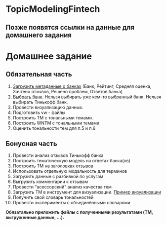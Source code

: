 # TopicModelingFintech

## Позже появятся ссылки на данные для домашнего задания

# Домашнее задание

## Обязательная часть

1. [Загрузить метаданные о банках](http://www.banki.ru/services/responses/) (Банк, Рейтинг, Средняя оценка, Зачтено отзывов, Решено проблем, Ответов банка)
2. [Выбрать банк](https://docs.google.com/spreadsheets/d/1g1cmBCmN4fWVHV4AR8xLk_N8InZGeFJyFuxK7tUHvx8/edit?usp=sharing). Нельзя выбирать уже кем-то выбранный банк. Нельзя выбирать Тинькофф банк.
3. Провести визуализацию данных.
4. Подготовить vw - файлы
5. Построить ТМ с тональными темами.
6. Построить WNTM c тональными темами
7. Оценить тональности тем для п.5 и п.6

## Бонусная часть

1. Провести анализ отзывов Тинькофф банка
2. Построить тематическую модель на ответах банка(ов)
3. Построить ТМ на заголовках отзывов
4. Использовать отдельную модальность для терминов
5. Загрузить данные с разбивкой по услугам
6. Выгрузить комментарии к отзывам
7. Провести "асессорский" анализ качества тем
8. Загрузить ТМ в инструмент для визуализации. [Пример визуализации](http://visartm.vdi.mipt.ru/)
9. Получить свой словарь тональностей
10. Провести эксперименты с объединёнными словарями

**Обязатально приложить файлы с полученными результатами (TM, выгруженные данные, ...).**

